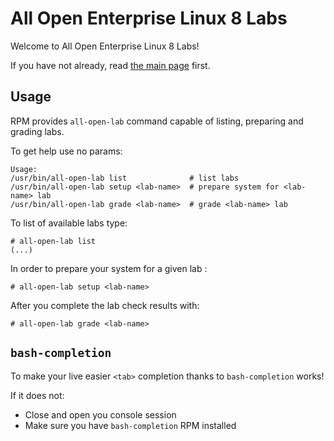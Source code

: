 # All Open Enterprise Linux 8 Labs

Welcome to All Open Enterprise Linux 8 Labs!

If you have not already, read [the main page](/) first.

## Usage

RPM provides `all-open-lab` command capable of listing, preparing and grading labs.

To get help use no params:
```console
Usage:
/usr/bin/all-open-lab list              # list labs
/usr/bin/all-open-lab setup <lab-name>  # prepare system for <lab-name> lab
/usr/bin/all-open-lab grade <lab-name>  # grade <lab-name> lab
```

To list of available labs type:
```console
# all-open-lab list
(...)
```

In order to prepare your system for a given lab :
```console
# all-open-lab setup <lab-name>
```

After you complete the lab check results with:
```console
# all-open-lab grade <lab-name>
```

## `bash-completion`
To make your live easier `<tab>` completion thanks to `bash-completion` works!

If it does not:

* Close and open you console session
* Make sure you have `bash-completion` RPM installed
